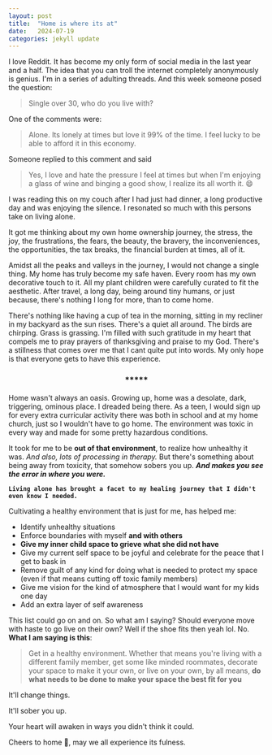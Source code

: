 ```yaml
---
layout: post
title:  "Home is where its at"
date:   2024-07-19
categories: jekyll update
--- 
```




I love Reddit. It has become my only form of social media in the last year and a half. The idea that you can troll the internet completely anonymously is genius. I'm in a series of adulting threads. And this week someone posed the question: 

>Single over 30, who do you live with?

One of the comments were:

>Alone. Its lonely at times but love it 99% of the time. I feel lucky to be able to afford it in this economy.

Someone replied to this comment and said

> Yes, I love and hate the pressure I feel at times but when I'm enjoying a glass of wine and binging a good show, I realize its all worth it. :smile:

I was reading this on my couch after I had just had dinner, a long productive day and was enjoying the silence. I resonated so much with this persons take on living alone.

 It got me thinking about my own home ownership journey, the stress, the joy, the frustrations, the fears, the beauty, the bravery, the inconveniences, the opportunities, the tax breaks, the financial burden at times, all of it. 
 
 Amidst all the peaks and valleys in the journey, I would not change a single thing. My home has truly become my safe haven. Every room has my own decorative touch to it. All my plant children were carefully curated to fit the aesthetic. After travel, a long day, being around tiny humans, or just because, there's nothing I long for more, than to come home. 

 There's nothing like having a cup of tea in the morning, sitting in my recliner in my backyard as the sun rises. There's a quiet all around. The birds are chirping. Grass is grassing. I'm filled with such gratitude in my heart that compels me to pray prayers of thanksgiving and praise to my God. There's a stillness that comes over me that I cant quite put into words. My only hope is that everyone gets to have this experience. 


<h3 style="display: flex; justify-content: center;">*****</h3>

 Home wasn't always an oasis. Growing up, home was a desolate, dark, triggering, ominous place. I dreaded being there. As a teen, I would sign up for every extra curricular activity there was both in school and at my home church, just so I wouldn't have to go home. The environment was toxic in every way and made for some pretty hazardous conditions. 

 It took for me to be **out of that environment**, to realize how unhealthy it was. *And also, lots of processing in therapy.* But there's something about being away from toxicity, that somehow sobers you up. ***And makes you see the error in where you were.*** 

**`Living alone has brought a facet to my healing journey that I didn't even know I needed.`**

Cultivating a healthy environment that is just for me, has helped me:

- Identify unhealthy situations
- Enforce boundaries with myself **and with others**
- **Give my inner child space to grieve what she did not have**
- Give my current self space to be joyful and celebrate for the peace that I get to bask in
- Remove guilt of any kind for doing what is needed to protect my space (even if that means cutting off toxic family members)
- Give me vision for the kind of atmosphere that I would want for my kids one day
- Add an extra layer of self awareness 

This list could go on and on. So what am I saying? Should everyone move with haste to go live on their own? Well if the shoe fits then yeah lol. No. **What I am saying is this**:

> Get in a healthy environment. Whether that means you're living with a different family member, get some like minded roommates, decorate your space to make it your own, or live on your own, by all means, **do what needs to be done to make your space the best fit for you**

It'll change things. 

It'll sober you up. 

Your heart will awaken in ways you didn't think it could.

Cheers to home :wine_glass:, may we all experience its fulness.  